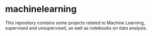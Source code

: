 # machinelearning
This repository contains some projects related to Machine Learning, supervised and unsupervised, as well as notebooks on data analysis.
